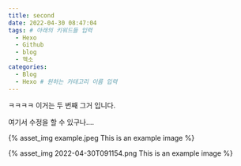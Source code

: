 ```yaml
---
title: second
date: 2022-04-30 08:47:04
tags: # 아래의 키워드들 입력
  - Hexo
  - Github
  - blog
  - 헥소
categories:
  - Blog
  - Hexo # 원하는 카테고리 이름 입력
---
```


ㅋㅋㅋㅋ 이거는 두 번째 그거 입니다.

여기서 수정을 할 수 있구나....

{% asset_img example.jpeg This is an example image %}

{% asset_img 2022-04-30T091154.png This is an example image %}
